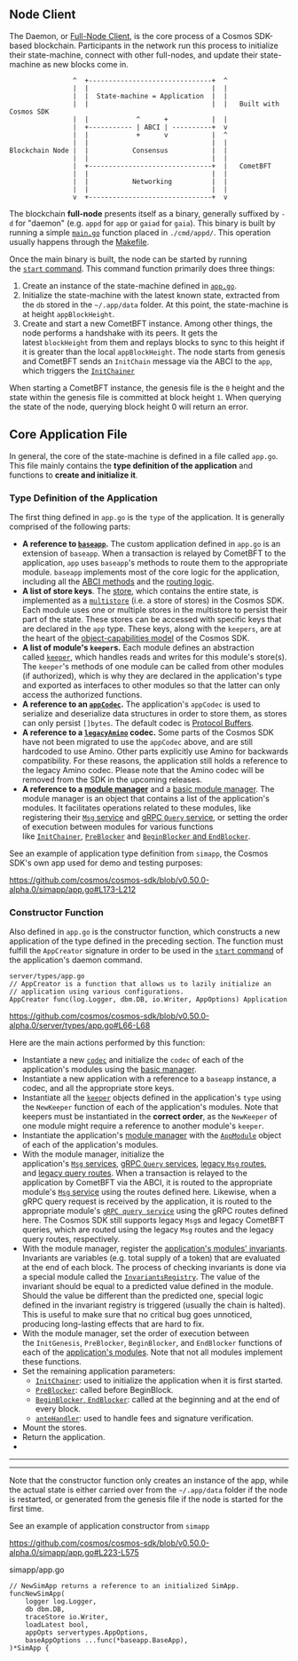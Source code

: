 ## Node Client

The Daemon, or [Full-Node Client](https://docs.cosmos.network/v0.50/learn/advanced/node), is the core process of a Cosmos SDK-based blockchain. Participants in the network run this process to initialize their state-machine, connect with other full-nodes, and update their state-machine as new blocks come in.

```
                ^  +-------------------------------+  ^
                |  |                               |  |
                |  |  State-machine = Application  |  |
                |  |                               |  |   Built with Cosmos SDK
                |  |            ^      +           |  |
                |  +----------- | ABCI | ----------+  v
                |  |            +      v           |  ^
                |  |                               |  |
Blockchain Node |  |           Consensus           |  |
                |  |                               |  |
                |  +-------------------------------+  |   CometBFT
                |  |                               |  |
                |  |           Networking          |  |
                |  |                               |  |
                v  +-------------------------------+  v
```



The blockchain **full-node** presents itself as a binary, generally suffixed by `-d` for "daemon" (e.g. `appd` for `app` or `gaiad` for `gaia`). This binary is built by running a simple [`main.go`](https://docs.cosmos.network/v0.50/learn/advanced/node#main-function) function placed in `./cmd/appd/`. This operation usually happens through the [Makefile](https://docs.cosmos.network/v0.50/learn/beginner/app-anatomy#dependencies-and-makefile).

Once the main binary is built, the node can be started by running the [`start` command](https://docs.cosmos.network/v0.50/learn/advanced/node#start-command). This command function primarily does three things:

1.  Create an instance of the state-machine defined in [`app.go`](https://docs.cosmos.network/v0.50/learn/beginner/app-anatomy#core-application-file).
2.  Initialize the state-machine with the latest known state, extracted from the `db` stored in the `~/.app/data` folder. At this point, the state-machine is at height `appBlockHeight`.
3.  Create and start a new CometBFT instance. Among other things, the node performs a handshake with its peers. It gets the latest `blockHeight` from them and replays blocks to sync to this height if it is greater than the local `appBlockHeight`. The node starts from genesis and CometBFT sends an `InitChain` message via the ABCI to the `app`, which triggers the [`InitChainer`](https://docs.cosmos.network/v0.50/learn/beginner/app-anatomy#initchainer)
   

   When starting a CometBFT instance, the genesis file is the `0` height and the state within the genesis file is committed at block height `1`. When querying the state of the node, querying block height 0 will return an error.


Core Application File
---------------------------------------------------------------------------------------------------------------------------------------------------

In general, the core of the state-machine is defined in a file called `app.go`. This file mainly contains the **type definition of the application** and functions to **create and initialize it**.

### Type Definition of the Application[​](https://docs.cosmos.network/v0.50/learn/beginner/app-anatomy#type-definition-of-the-application "Direct link to Type Definition of the Application")

The first thing defined in `app.go` is the `type` of the application. It is generally comprised of the following parts:

-   **A reference to [`baseapp`](https://docs.cosmos.network/v0.50/learn/advanced/baseapp).** The custom application defined in `app.go` is an extension of `baseapp`. When a transaction is relayed by CometBFT to the application, `app` uses `baseapp`'s methods to route them to the appropriate module. `baseapp` implements most of the core logic for the application, including all the [ABCI methods](https://docs.cometbft.com/v0.37/spec/abci/) and the [routing logic](https://docs.cosmos.network/v0.50/learn/advanced/baseapp#routing).
-   **A list of store keys**. The [store](https://docs.cosmos.network/v0.50/learn/advanced/store), which contains the entire state, is implemented as a [`multistore`](https://docs.cosmos.network/v0.50/learn/advanced/store#multistore) (i.e. a store of stores) in the Cosmos SDK. Each module uses one or multiple stores in the multistore to persist their part of the state. These stores can be accessed with specific keys that are declared in the `app` type. These keys, along with the `keepers`, are at the heart of the [object-capabilities model](https://docs.cosmos.network/v0.50/learn/advanced/ocap) of the Cosmos SDK.
-   **A list of module's `keeper`s.** Each module defines an abstraction called [`keeper`](https://docs.cosmos.network/v0.50/build/building-modules/keeper), which handles reads and writes for this module's store(s). The `keeper`'s methods of one module can be called from other modules (if authorized), which is why they are declared in the application's type and exported as interfaces to other modules so that the latter can only access the authorized functions.
-   **A reference to an [`appCodec`](https://docs.cosmos.network/v0.50/learn/advanced/encoding).** The application's `appCodec` is used to serialize and deserialize data structures in order to store them, as stores can only persist `[]bytes`. The default codec is [Protocol Buffers](https://docs.cosmos.network/v0.50/learn/advanced/encoding).
-   **A reference to a [`legacyAmino`](https://docs.cosmos.network/v0.50/learn/advanced/encoding) codec.** Some parts of the Cosmos SDK have not been migrated to use the `appCodec` above, and are still hardcoded to use Amino. Other parts explicitly use Amino for backwards compatibility. For these reasons, the application still holds a reference to the legacy Amino codec. Please note that the Amino codec will be removed from the SDK in the upcoming releases.
-   **A reference to a [module manager](https://docs.cosmos.network/v0.50/build/building-modules/module-manager#manager)** and a [basic module manager](https://docs.cosmos.network/v0.50/build/building-modules/module-manager#basicmanager). The module manager is an object that contains a list of the application's modules. It facilitates operations related to these modules, like registering their [`Msg` service](https://docs.cosmos.network/v0.50/learn/advanced/baseapp#msg-services) and [gRPC `Query` service](https://docs.cosmos.network/v0.50/learn/advanced/baseapp#grpc-query-services), or setting the order of execution between modules for various functions like [`InitChainer`](https://docs.cosmos.network/v0.50/learn/beginner/app-anatomy#initchainer), [`PreBlocker`](https://docs.cosmos.network/v0.50/learn/beginner/app-anatomy#preblocker) and [`BeginBlocker` and `EndBlocker`](https://docs.cosmos.network/v0.50/learn/beginner/app-anatomy#beginblocker-and-endblocker).

See an example of application type definition from `simapp`, the Cosmos SDK's own app used for demo and testing purposes:

https://github.com/cosmos/cosmos-sdk/blob/v0.50.0-alpha.0/simapp/app.go#L173-L212

### Constructor Function

Also defined in `app.go` is the constructor function, which constructs a new application of the type defined in the preceding section. The function must fulfill the `AppCreator` signature in order to be used in the [`start` command](https://docs.cosmos.network/v0.50/learn/advanced/node#start-command) of the application's daemon command.

```
server/types/app.go
// AppCreator is a function that allows us to lazily initialize an
// application using various configurations.
AppCreator func(log.Logger, dbm.DB, io.Writer, AppOptions) Application
```
https://github.com/cosmos/cosmos-sdk/blob/v0.50.0-alpha.0/server/types/app.go#L66-L68


Here are the main actions performed by this function:

-   Instantiate a new [`codec`](https://docs.cosmos.network/v0.50/learn/advanced/encoding) and initialize the `codec` of each of the application's modules using the [basic manager](https://docs.cosmos.network/v0.50/build/building-modules/module-manager#basicmanager).
-   Instantiate a new application with a reference to a `baseapp` instance, a codec, and all the appropriate store keys.
-   Instantiate all the [`keeper`](https://docs.cosmos.network/v0.50/learn/beginner/app-anatomy#keeper) objects defined in the application's `type` using the `NewKeeper` function of each of the application's modules. Note that keepers must be instantiated in the **correct order**, as the `NewKeeper` of one module might require a reference to another module's `keeper`.
-   Instantiate the application's [module manager](https://docs.cosmos.network/v0.50/build/building-modules/module-manager#manager) with the [`AppModule`](https://docs.cosmos.network/v0.50/learn/beginner/app-anatomy#application-module-interface) object of each of the application's modules.
-   With the module manager, initialize the application's [`Msg` services](https://docs.cosmos.network/v0.50/learn/advanced/baseapp#msg-services), [gRPC `Query` services](https://docs.cosmos.network/v0.50/learn/advanced/baseapp#grpc-query-services), [legacy `Msg` routes](https://docs.cosmos.network/v0.50/learn/advanced/baseapp#routing), and [legacy query routes](https://docs.cosmos.network/v0.50/learn/advanced/baseapp#query-routing). When a transaction is relayed to the application by CometBFT via the ABCI, it is routed to the appropriate module's [`Msg` service](https://docs.cosmos.network/v0.50/learn/beginner/app-anatomy#msg-services) using the routes defined here. Likewise, when a gRPC query request is received by the application, it is routed to the appropriate module's [`gRPC query service`](https://docs.cosmos.network/v0.50/learn/beginner/app-anatomy#grpc-query-services) using the gRPC routes defined here. The Cosmos SDK still supports legacy `Msg`s and legacy CometBFT queries, which are routed using the legacy `Msg` routes and the legacy query routes, respectively.
-   With the module manager, register the [application's modules' invariants](https://docs.cosmos.network/v0.50/build/building-modules/invariants). Invariants are variables (e.g. total supply of a token) that are evaluated at the end of each block. The process of checking invariants is done via a special module called the [`InvariantsRegistry`](https://docs.cosmos.network/v0.50/build/building-modules/invariants#invariant-registry). The value of the invariant should be equal to a predicted value defined in the module. Should the value be different than the predicted one, special logic defined in the invariant registry is triggered (usually the chain is halted). This is useful to make sure that no critical bug goes unnoticed, producing long-lasting effects that are hard to fix.
-   With the module manager, set the order of execution between the `InitGenesis`, `PreBlocker`, `BeginBlocker`, and `EndBlocker` functions of each of the [application's modules](https://docs.cosmos.network/v0.50/learn/beginner/app-anatomy#application-module-interface). Note that not all modules implement these functions.
-   Set the remaining application parameters:
    -   [`InitChainer`](https://docs.cosmos.network/v0.50/learn/beginner/app-anatomy#initchainer): used to initialize the application when it is first started.
    -   [`PreBlocker`](https://docs.cosmos.network/v0.50/learn/beginner/app-anatomy#preblocker): called before BeginBlock.
    -   [`BeginBlocker`, `EndBlocker`](https://docs.cosmos.network/v0.50/learn/beginner/app-anatomy#beginblocker-and-endblocker): called at the beginning and at the end of every block.
    -   [`anteHandler`](https://docs.cosmos.network/v0.50/learn/advanced/baseapp#antehandler): used to handle fees and signature verification.
-   Mount the stores.
-   Return the application.
-   

---------------------
------------
Note that the constructor function only creates an instance of the app, while the actual state is either carried over from the `~/.app/data` folder if the node is restarted, or generated from the genesis file if the node is started for the first time.

See an example of application constructor from `simapp`



https://github.com/cosmos/cosmos-sdk/blob/v0.50.0-alpha.0/simapp/app.go#L223-L575


simapp/app.go
```
// NewSimApp returns a reference to an initialized SimApp.
funcNewSimApp(
	logger log.Logger,
	db dbm.DB,
	traceStore io.Writer,
	loadLatest bool,
	appOpts servertypes.AppOptions,
	baseAppOptions ...func(*baseapp.BaseApp),
)*SimApp {
```